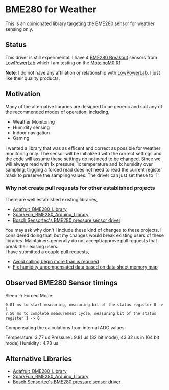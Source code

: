 
# BME280 for Weather

This is an opinionated library targeting the BME280 sensor for weather sensing only.

## Status
This driver is still experimental.  I have 4 [BME280 Breakout](https://lowpowerlab.com/shop/product/185) sensors
from [LowPowerLab](https://lowpowerlab.com/) which I am testing on the [MoteinoM0 R1](https://lowpowerlab.com/shop/product/184)

**Note**: I do not have any affiliation or relationship with [LowPowerLab](https://lowpowerlab.com/). I just like their quality products.

## Motivation
Many of the alternative libraries are designed to be generic and suit any of the recommended modes of operation, including,

* Weather Monitoring
* Humidity sensing
* Indoor navigation
* Gaming

I wanted a library that was as efficent and correct as possible for weather monitoring only. The sensor will be initialized
with the correct settings and the code will assume these settings do not need to be changed. Since we will always read with
1x pressure, 1x temperature and 1x humidity over sampling, trigging a forced read does not need to read the current register
mask to preserve the sampling values. The driver can just set these to '1'.

### Why not create pull requests for other established projects

There are well established existing libraries,

* [Adafruit_BME280_Library](https://github.com/adafruit/Adafruit_BME280_Library)
* [SparkFun_BME280_Arduino_Library](https://github.com/sparkfun/SparkFun_BME280_Arduino_Library)
* [Bosch Sensortec's BME280 pressure sensor driver](https://github.com/BoschSensortec/BME280_driver)

You may ask why don't I include these kind of changes to these projects. I considered doing that, but my changes would break existing 
users of these libraries.  Maintainers generally do not accept/approve pull requests that break their exising users.  
I have submitted a couple pull requests,

* [Avoid calling begin more than is required](https://github.com/sparkfun/SparkFun_BME280_Arduino_Library/pull/37)
* [Fix humidity uncompensated data based on data sheet memory map](https://github.com/BoschSensortec/BME280_driver/pull/76)

## Observed BME280 Sensor timings

Sleep -> Forced Mode: 

    0.81 ms to start measuring, measuring bit of the status register 0 -> 1
    7.50 ms to complete measurement cycle, measuring bit of the status register 1 -> 0

Compensating the calculations from internal ADC values:

Temperature: 3.77 us
Pressure   : 9.81 us (32 bit mode), 43.32 us in (64 bit mode)
Humidity   : 4.73 us

## Alternative Libraries

* [Adafruit_BME280_Library](https://github.com/adafruit/Adafruit_BME280_Library)
* [SparkFun_BME280_Arduino_Library](https://github.com/sparkfun/SparkFun_BME280_Arduino_Library)
* [Bosch Sensortec's BME280 pressure sensor driver](https://github.com/BoschSensortec/BME280_driver)

